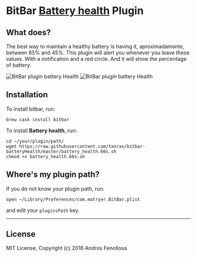 # BitBar [Battery health](http://github.com/tanrax/bitbar-batteryHealth) Plugin

## What does?

The best way to maintain a healthy battery is having it, aproximadamante, between 85% and 45%. This plugin will alert you whenever you leave these values. With a notification and a red circle. And it will show the percentage of battery.

![BitBar plugin battery Health](https://programadorwebvalencia.com/wp-content/uploads/2016/04/Screen-Shot-2016-04-05-at-12.47.25.jpg)
![BitBar plugin battery Health](https://programadorwebvalencia.com/wp-content/uploads/2016/04/Screen-Shot-2016-04-05-at-12.45.39.jpg)

## Installation

To install bitbar, run:
```
brew cask install bitbar
```

To install **Battery health**, run:
```
cd ~/your/plugin/path/
wget https://raw.githubusercontent.com/tanrax/bitbar-batteryHealth/master/battery_health.60s.sh
chmod +x battery_health.60s.sh
```

## Where's my plugin path?

If you do not know your plugin path, run:

```
open ~/Library/Preferences/com.matryer.BitBar.plist
```

and edit your `pluginsPath` key.

---

## License

MIT License, Copyright (c) 2016 Andros Fenollosa
